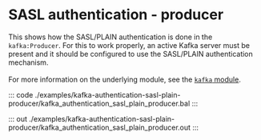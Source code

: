 # SASL authentication - producer

This shows how the SASL/PLAIN authentication is done in the `kafka:Producer`.
For this to work properly, an active Kafka server must be present
and it should be configured to use the SASL/PLAIN authentication mechanism.
<br/><br/>
For more information on the underlying module,
see the [`kafka` module](https://lib.ballerina.io/ballerinax/kafka/latest).

::: code ./examples/kafka-authentication-sasl-plain-producer/kafka_authentication_sasl_plain_producer.bal :::

::: out ./examples/kafka-authentication-sasl-plain-producer/kafka_authentication_sasl_plain_producer.out :::